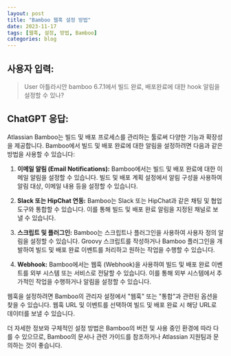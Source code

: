 ```yaml
---
layout: post
title: "Bamboo 웹훅 설정 방법"
date: 2023-11-17
tags: [웹훅, 설정, 방법, Bamboo]
categories: blog
---
```


## 사용자 입력:
> User
아틀라시안 bamboo 6.7.1에서 빌드 완료, 배포완료에 대한 hook 알림을 설정할 수 있나?

## ChatGPT 응답:
> 
Atlassian Bamboo는 빌드 및 배포 프로세스를 관리하는 툴로써 다양한 기능과 확장성을 제공합니다. Bamboo에서 빌드 및 배포 완료에 대한 알림을 설정하려면 다음과 같은 방법을 사용할 수 있습니다:

1. **이메일 알림 (Email Notifications):** Bamboo에서는 빌드 및 배포 완료에 대한 이메일 알림을 설정할 수 있습니다. 빌드 및 배포 계획 설정에서 알림 구성을 사용하여 알림 대상, 이메일 내용 등을 설정할 수 있습니다.

2. **Slack 또는 HipChat 연동:** Bamboo는 Slack 또는 HipChat과 같은 채팅 및 협업 도구와 통합할 수 있습니다. 이를 통해 빌드 및 배포 완료 알림을 지정된 채널로 보낼 수 있습니다.

3. **스크립트 및 플러그인:** Bamboo는 스크립트나 플러그인을 사용하여 사용자 정의 알림을 설정할 수 있습니다. Groovy 스크립트를 작성하거나 Bamboo 플러그인을 개발하여 빌드 및 배포 완료 이벤트를 처리하고 원하는 작업을 수행할 수 있습니다.

4. **Webhook:** Bamboo에서는 웹훅 (Webhook)을 사용하여 빌드 및 배포 완료 이벤트를 외부 시스템 또는 서비스로 전달할 수 있습니다. 이를 통해 외부 시스템에서 추가적인 작업을 수행하거나 알림을 설정할 수 있습니다.

웹훅을 설정하려면 Bamboo의 관리자 설정에서 "웹훅" 또는 "통합"과 관련된 옵션을 찾을 수 있습니다. 웹훅 URL 및 이벤트를 선택하여 빌드 및 배포 완료 시 해당 URL로 데이터를 보낼 수 있습니다.

더 자세한 정보와 구체적인 설정 방법은 Bamboo의 버전 및 사용 중인 환경에 따라 다를 수 있으므로, Bamboo의 문서나 관련 가이드를 참조하거나 Atlassian 지원팀과 문의하는 것이 좋습니다.

